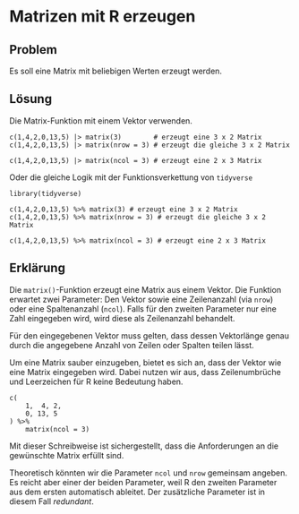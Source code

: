 # Matrizen mit R erzeugen

## Problem

Es soll eine Matrix mit beliebigen Werten erzeugt werden. 

## Lösung

Die Matrix-Funktion mit einem Vektor verwenden. 

```
c(1,4,2,0,13,5) |> matrix(3)        # erzeugt eine 3 x 2 Matrix 
c(1,4,2,0,13,5) |> matrix(nrow = 3) # erzeugt die gleiche 3 x 2 Matrix 

c(1,4,2,0,13,5) |> matrix(ncol = 3) # erzeugt eine 2 x 3 Matrix 
```

Oder die gleiche Logik mit der Funktionsverkettung von `tidyverse`

```
library(tidyverse)

c(1,4,2,0,13,5) %>% matrix(3) # erzeugt eine 3 x 2 Matrix 
c(1,4,2,0,13,5) %>% matrix(nrow = 3) # erzeugt die gleiche 3 x 2 Matrix 

c(1,4,2,0,13,5) %>% matrix(ncol = 3) # erzeugt eine 2 x 3 Matrix 
```

## Erklärung

Die `matrix()`-Funktion erzeugt eine Matrix aus einem Vektor. Die Funktion erwartet zwei Parameter: Den Vektor sowie eine Zeilenanzahl (via `nrow`) oder eine Spaltenanzahl (`ncol`). Falls für den zweiten Parameter nur eine  Zahl eingegeben wird, wird diese als Zeilenanzahl behandelt. 

Für den eingegebenen Vektor muss gelten, dass dessen Vektorlänge genau durch die angegebene Anzahl von Zeilen oder Spalten teilen lässt. 

Um eine Matrix sauber einzugeben, bietet es sich an, dass der Vektor wie eine Matrix eingegeben wird. Dabei nutzen wir aus, dass Zeilenumbrüche und Leerzeichen für R keine Bedeutung haben. 

```
c(
    1,  4, 2,
    0, 13, 5
) %>% 
    matrix(ncol = 3)
```

Mit dieser Schreibweise ist sichergestellt, dass die Anforderungen an die gewünschte Matrix erfüllt sind. 

Theoretisch könnten wir die Parameter `ncol` und `nrow` gemeinsam angeben. Es reicht aber einer der beiden Parameter, weil R den zweiten Parameter aus dem ersten automatisch ableitet. Der zusätzliche Parameter ist in diesem Fall *redundant*. 
